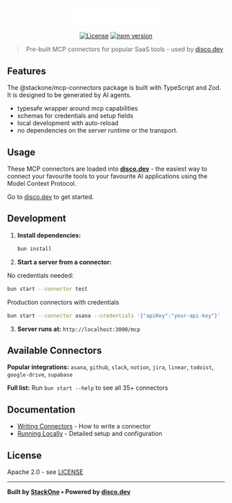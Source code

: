 <div align="center">
  <img src="docs/assets/logo.svg" alt="Disco Logo" width="200" />
  
  [![License](https://img.shields.io/badge/License-Apache_2.0-blue.svg)](https://opensource.org/licenses/Apache-2.0)
  [![npm version](https://badge.fury.io/js/@stackone%2Fmcp-connectors.svg)](https://badge.fury.io/js/@stackone%2Fmcp-connectors)

> Pre-built MCP connectors for popular SaaS tools - used by [disco.dev](https://disco.dev)

</div>

## Features

The @stackone/mcp-connectors package is built with TypeScript and Zod. It is designed to be generated by AI agents.

- typesafe wrapper around mcp capabilities
- schemas for credentials and setup fields
- local development with auto-reload
- no dependencies on the server runtime or the transport.

## Usage

These MCP connectors are loaded into [**disco.dev**](https://disco.dev) - the easiest way to connect your favourite tools to your favourite AI applications using the Model Context Protocol.

Go to [disco.dev](https://disco.dev) to get started.

## Development

1. **Install dependencies:**

   ```bash
   bun install
   ```

2. **Start a server from a connector:**

No credentials needed:

```bash
bun start --connector test
```

Production connectors with credentials

```bash
bun start --connector asana --credentials '{"apiKey":"your-api-key"}'
```

3. **Server runs at:** `http://localhost:3000/mcp`

## Available Connectors

**Popular integrations:** `asana`, `github`, `slack`, `notion`, `jira`, `linear`, `todoist`, `google-drive`, `supabase`

**Full list:** Run `bun start --help` to see all 35+ connectors

## Documentation

- [Writing Connectors](./docs/writing-connectors.md) - How to write a connector
- [Running Locally](./docs/running-locally.md) - Detailed setup and configuration

## License

Apache 2.0 - see [LICENSE](LICENSE)

---

**Built by [StackOne](https://stackone.com) • Powered by [disco.dev](https://disco.dev)**
